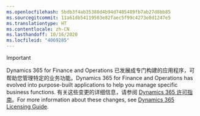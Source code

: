 ```yaml
---
ms.openlocfilehash: 5bdb3f4ab35380d4b94d7405489fb7ab27d8bb85
ms.sourcegitcommit: 11a61db54119503e82faec5f99c4273e8d1247e5
ms.translationtype: HT
ms.contentlocale: zh-CN
ms.lasthandoff: 10/16/2020
ms.locfileid: "4069285"
---
```

> [!IMPORTANT]
> <span data-ttu-id="6c21b-101">Dynamics 365 for Finance and Operations 已发展成专门构建的应用程序，可帮助您管理特定的业务功能。</span><span class="sxs-lookup"><span data-stu-id="6c21b-101">Dynamics 365 for Finance and Operations has evolved into purpose-built applications to help you manage specific business functions.</span></span> <span data-ttu-id="6c21b-102">有关这些变更的详细信息，请参阅 [Dynamics 365 许可指南](https://mbs.microsoft.com/Files/public/365/Dynamics365LicensingGuide.pdf)。</span><span class="sxs-lookup"><span data-stu-id="6c21b-102">For more information about these changes, see [Dynamics 365 Licensing Guide](https://mbs.microsoft.com/Files/public/365/Dynamics365LicensingGuide.pdf).</span></span>
 
